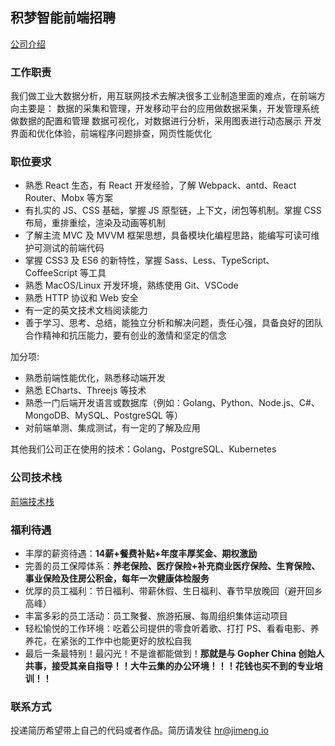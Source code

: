 
## 积梦智能前端招聘

[公司介绍](./about-jimengio.md)

### 工作职责

我们做工业大数据分析，用互联网技术去解决很多工业制造里面的难点，在前端方向主要是：
数据的采集和管理，开发移动平台的应用做数据采集，开发管理系统做数据的配置和管理
数据可视化，对数据进行分析，采用图表进行动态展示
开发界面和优化体验，前端程序问题排查，网页性能优化

### 职位要求

* 熟悉 React 生态，有 React 开发经验，了解 Webpack、antd、React Router、Mobx 等方案
* 有扎实的 JS、CSS 基础，掌握 JS 原型链，上下文，闭包等机制。掌握 CSS 布局，重排重绘，渲染及动画等机制
* 了解主流 MVC 及 MVVM 框架思想，具备模块化编程思路，能编写可读可维护可测试的前端代码
* 掌握 CSS3 及 ES6 的新特性，掌握 Sass、Less、TypeScript、CoffeeScript 等工具
* 熟悉 MacOS/Linux 开发环境，熟练使用 Git、VSCode
* 熟悉 HTTP 协议和 Web 安全
* 有一定的英文技术文档阅读能力
* 善于学习、思考、总结，能独立分析和解决问题，责任心强，具备良好的团队合作精神和抗压能力，要有创业的激情和坚定的信念

加分项:

* 熟悉前端性能优化，熟悉移动端开发
* 熟悉 ECharts、Threejs 等技术
* 熟悉一门后端开发语言或数据库（例如：Golang、Python、Node.js、C#、MongoDB、MySQL、PostgreSQL 等）
* 对前端单测、集成测试，有一定的了解及应用

其他我们公司正在使用的技术：Golang、PostgreSQL、Kubernetes

### 公司技术栈

[前端技术栈](./frontend-stack.md)

### 福利待遇

* 丰厚的薪资待遇：**14薪+餐费补贴+年度丰厚奖金、期权激励**
* 完善的员工保障体系：**养老保险、医疗保险+补充商业医疗保险、生育保险、事业保险及住房公积金，每年一次健康体检服务**
* 优厚的员工福利：节日福利、带薪休假、生日福利、春节早放晚回（避开回乡高峰）
* 丰富多彩的员工活动：员工聚餐、旅游拓展、每周组织集体运动项目
* 轻松愉悦的工作环境：吃着公司提供的零食听着歌、打打 PS、看看电影、养养花，在紧张的工作中也能更好的放松自我
* 最后一条最特别！最闪光！不是谁都能做到！**那就是与 Gopher China 创始人共事，接受其亲自指导！！大牛云集的办公环境！！！花钱也买不到的专业培训！！**

### 联系方式

投递简历希望带上自己的代码或者作品。简历请发往 hr@jimeng.io
